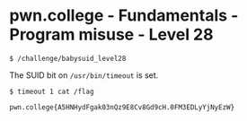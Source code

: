 # pwn.college - Fundamentals - Program misuse - Level 28
```
$ /challenge/babysuid_level28
```
The SUID bit on `/usr/bin/timeout` is set. 
```
$ timeout 1 cat /flag
```
`pwn.college{A5HNHydFgak03nQz9E8Cv8Gd9cH.0FM3EDLyYjNyEzW}`